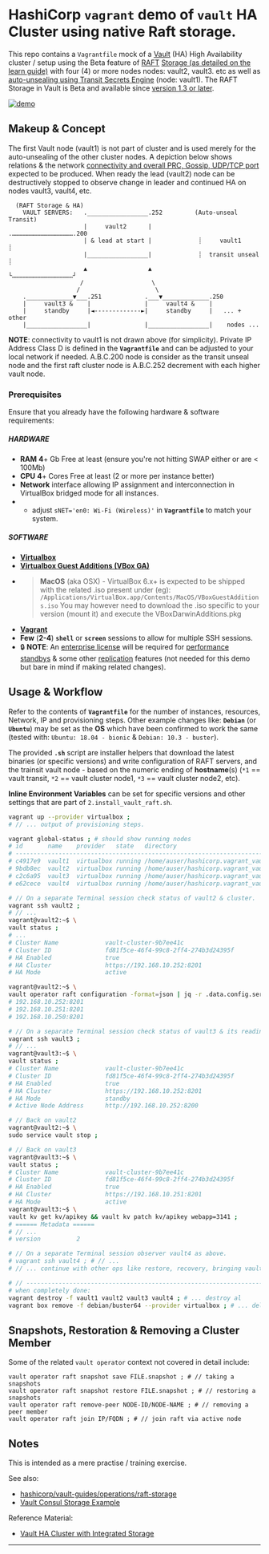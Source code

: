 # HashiCorp `vagrant` demo of **`vault`** HA Cluster using native Raft storage.
This repo contains a `Vagrantfile` mock of a [Vault](https://www.vaultproject.io/) (HA) High Availability cluster / setup using the Beta feature of [RAFT](https://raft.github.io/) [Storage (as detailed on the learn guide)](https://learn.hashicorp.com/vault/operations/raft-storage) with four (4) or more nodes nodes: vault2, vault3. etc as well as [auto-unsealing using Transit Secrets Engine](https://learn.hashicorp.com/vault/operations/autounseal-transit) (node: vault1). The RAFT Storage in Vault is Beta and available since [version 1.3 or later](https://releases.hashicorp.com/vault/).

[![demo](https://asciinema.org/a/304787.svg)](https://asciinema.org/a/304787?autoplay=1)


## Makeup & Concept
The first Vault node (vault1) is not part of cluster and is used merely for the auto-unsealing of the other cluster nodes. 
A depiction below shows relations & the network [connectivity and overall PRC, Gossip, UDP/TCP port](https://learn.hashicorp.com/vault/operations/ops-reference-architecture#network-connectivity-details) expected to be produced. When ready the lead (vault2) node can be destructively stopped to observe change in leader and continued HA on nodes vault3, vault4, etc.

```
  (RAFT Storage & HA)
    VAULT SERVERS:   ._________________.252         (Auto-unseal Transit)
                     |     vault2      |             .…………………………………………….200
                     | & lead at start |             ┊     vault1      ┊
                     |_________________|             ┊  transit unseal ┊
                     ▲                 ▲             └……………………………………………┘
                    /                   \
                   /                     \
    ._____________▼___.251            .___▼_____________.250
    |     vault3 &    |               |     vault4 &    |
    |     standby     |◄-------------►|     standby     |   ... + other
    |_________________|               |_________________|    nodes ...

```

**NOTE**: connectivity to vault1 is not drawn above (for simplicity).
Private IP Address Class D is defined in the **`Vagrantfile`** and can be adjusted to your local network if needed.
A.B.C.200 node is consider as the transit unseal node and the first raft cluster node is A.B.C.252 decrement with each higher vault node.


### Prerequisites
Ensure that you already have the following hardware & software requirements:
 
##### HARDWARE
 - **RAM** **4**+ Gb Free at least (ensure you're not hitting SWAP either or are < 100Mb)
 - **CPU** **4**+ Cores Free at least (2 or more per instance better) 
 - **Network** interface allowing IP assignment and interconnection in VirtualBox bridged mode for all instances.
 - - adjust `sNET='en0: Wi-Fi (Wireless)'` in **`Vagrantfile`** to match your system.

##### SOFTWARE
 - [**Virtualbox**](https://www.virtualbox.org/)
 - [**Virtualbox Guest Additions (VBox GA)**](https://download.virtualbox.org/virtualbox/)
 - > **MacOS** (aka OSX) - VirtualBox 6.x+ is expected to be shipped with the related .iso present under (eg):
 `/Applications/VirtualBox.app/Contents/MacOS/VBoxGuestAdditions.iso`
You may however need to download the .iso specific to your version (mount it) and execute the VBoxDarwinAdditions.pkg
 - [**Vagrant**](https://www.vagrantup.com/)
 - **Few** (**2-4**) **`shell`** or **`screen`** sessions to allow for multiple SSH sessions.
 - :lock: **NOTE**: An [enterprise license](https://www.hashicorp.com/products/vault/pricing/) will be required for [performance standbys](https://www.vaultproject.io/docs/enterprise/performance-standby/) & some other [replication](https://www.vaultproject.io/docs/enterprise/replication/) features (not needed for this demo but bare in mind if making related changes).


## Usage & Workflow
Refer to the contents of **`Vagrantfile`** for the number of instances, resources, Network, IP and provisioning steps. Other example changes like: **`Debian`** (or **`Ubuntu`**) may be set as the **OS** which have been confirmed to work the same (tested with: `Ubuntu: 18.04 - bionic` & `Debian: 10.3 - buster`).

The provided **`.sh`** script are installer helpers that download the latest binaries (or specific versions) and write configuration of RAFT servers, and the trainsit vault node - based on the numeric ending of **hostname**(s) (`*1` == vault transit, `*2` == vault cluster node1, `*3` == vault cluster node2, etc).

**Inline Environment Variables** can be set for specific versions and other settings that are part of `2.install_vault_raft.sh`.

```bash
vagrant up --provider virtualbox ;
# // ... output of provisioning steps.

vagrant global-status ; # should show running nodes
# id       name    provider   state   directory
# -------------------------------------------------------------------------------
# c4917e9  vault1  virtualbox running /home/auser/hashicorp.vagrant_vault-raft
# 9bdb8ec  vault2  virtualbox running /home/auser/hashicorp.vagrant_vault-raft
# c2c6a95  vault3  virtualbox running /home/auser/hashicorp.vagrant_vault-raft
# e62cece  vault4  virtualbox running /home/auser/hashicorp.vagrant_vault-raft

# // On a separate Terminal session check status of vault2 & cluster.
vagrant ssh vault2 ;
# // ...
vagrant@vault2:~$ \
vault status ;
# ...
# Cluster Name             vault-cluster-9b7ee41c
# Cluster ID               fd81f5ce-46f4-99c8-2ff4-274b3d24395f
# HA Enabled               true
# HA Cluster               https://192.168.10.252:8201
# HA Mode                  active

vagrant@vault2:~$ \
vault operator raft configuration -format=json | jq -r .data.config.servers[].address ;
# 192.168.10.252:8201
# 192.168.10.251:8201
# 192.168.10.250:8201

# // On a separate Terminal session check status of vault3 & its readiness for switch over.
vagrant ssh vault3 ;
# // ...
vagrant@vault3:~$ \
vault status ;
# Cluster Name             vault-cluster-9b7ee41c
# Cluster ID               fd81f5ce-46f4-99c8-2ff4-274b3d24395f
# HA Enabled               true
# HA Cluster               https://192.168.10.252:8201
# HA Mode                  standby
# Active Node Address      http://192.168.10.252:8200

# // Back on vault2
vagrant@vault2:~$ \
sudo service vault stop ;

# // Back on vault3
vagrant@vault3:~$ \
vault status ;
# Cluster Name             vault-cluster-9b7ee41c
# Cluster ID               fd81f5ce-46f4-99c8-2ff4-274b3d24395f
# HA Enabled               true
# HA Cluster               https://192.168.10.251:8201
# HA Mode                  active
vagrant@vault3:~$ \
vault kv get kv/apikey && vault kv patch kv/apikey webapp=3141 ;
# ====== Metadata ======
# // ...
# version          2

# // On a separate Terminal session observer vault4 as above.
# vagrant ssh vault4 ; # // ...
# // ... continue with other ops like restore, recovery, bringing vault1 back, etc.

# // ---------------------------------------------------------------------------
# when completely done:
vagrant destroy -f vault1 vault2 vault3 vault4 ; # ... destroy al
vagrant box remove -f debian/buster64 --provider virtualbox ; # ... delete box images
```


## Snapshots, Restoration & Removing a Cluster Member
Some of the related `vault operator` context not covered in detail include:

```
vault operator raft snapshot save FILE.snapshot ; # // taking a snapshots
vault operator raft snapshot restore FILE.snapshot ; # // restoring a snapshots
vault operator raft remove-peer NODE-ID/NODE-NAME ; # // removing a peer member
vault operator raft join IP/FQDN ; # // join raft via active node
```  


## Notes
This is intended as a mere practise / training exercise.

See also:
 - [hashicorp/vault-guides/operations/raft-storage](https://github.com/hashicorp/vault-guides/tree/main/operations/raft-storage)
 - [Vault Consul Storage Example](https://github.com/aphorise/hashicorp.vagrant_vault_consul)

Reference Material:
 - [Vault HA Cluster with Integrated Storage](https://learn.hashicorp.com/tutorials/vault/raft-storage?in=vault/raft)
------
